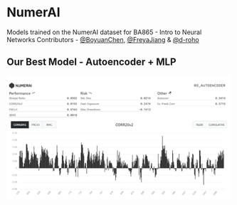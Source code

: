 # NumerAI
Models trained on the NumerAI dataset for BA865 - Intro to Neural Networks
Contributors - [@BoyuanChen](https://www.github.com/BoyuanChen0104), [@FreyaJiang](https://www.github.com/FreyaJiang0104) & [@d-roho](github.com/d-roho)
## Our Best Model - Autoencoder + MLP
<p align="center">
<a href="https://github.com/d-roho/CSGOPredictor/blob/main/Evaluation_Tools/autoencoder.png">
<img src="./Evaluation_Tools/autoencoder.png"/>
</a>
</p>
